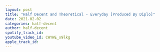 ```yaml
---
layout: post
title: "Half Decent and Theoretical - Everyday [Produced By Diplo]"
date: 2021-02-02
categories: half-decent
author: half-decent
spotify_track_id: 
youtube_video_id: CWYWE_x9lkg
apple_track_id: 
---
```


